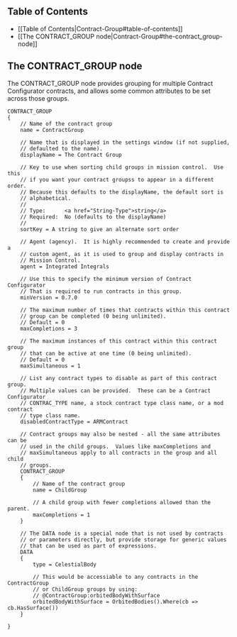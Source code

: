 ## Table of Contents

* [[Table of Contents|Contract-Group#table-of-contents]]
* [[The CONTRACT_GROUP node|Contract-Group#the-contract_group-node]]

## The CONTRACT_GROUP node

The CONTRACT_GROUP node provides grouping for multiple Contract Configurator contracts, and allows some common attributes to be set across those groups.

    CONTRACT_GROUP
    {
        // Name of the contract group
        name = ContractGroup

        // Name that is displayed in the settings window (if not supplied,
        // defaulted to the name).
        displayName = The Contract Group

        // Key to use when sorting child groups in mission control.  Use this
        // if you want your contract groupss to appear in a different order.
        // Because this defaults to the displayName, the default sort is
        // alphabetical.
        //
        // Type:      <a href="String-Type">string</a>
        // Required:  No (defaults to the displayName)
        //
        sortKey = A string to give an alternate sort order

        // Agent (agency).  It is highly recommended to create and provide a
        // custom agent, as it is used to group and display contracts in
        // Mission Control.
        agent = Integrated Integrals

        // Use this to specify the minimum version of Contract Configurator
        // That is required to run contracts in this group.
        minVersion = 0.7.0

        // The maximum number of times that contracts within this contract
        // group can be completed (0 being unlimited).
        // Default = 0
        maxCompletions = 3

        // The maximum instances of this contract within this contract group
        // that can be active at one time (0 being unlimited).
        // Default = 0
        maxSimultaneous = 1

        // List any contract types to disable as part of this contract group.
        // Multiple values can be provided.  These can be a Contract Configurator
        // CONTRAC_TYPE name, a stock contract type class name, or a mod contract
        // type class name.
        disabledContractType = ARMContract

        // Contract groups may also be nested - all the same attributes can be
        // used in the child groups.  Values like maxCompletions and
        // maxSimultaneous apply to all contracts in the group and all child
        // groups.
        CONTRACT_GROUP
        {
            // Name of the contract group
            name = ChildGroup

            // A child group with fewer completions allowed than the parent.
            maxCompletions = 1
        }

        // The DATA node is a special node that is not used by contracts
        // or parameters directly, but provide storage for generic values
        // that can be used as part of expressions.
        DATA
        {
            type = CelestialBody

            // This would be accessiable to any contracts in the ContractGroup
            // or ChildGroup groups by using:
            // @ContractGroup:orbitedBodyWithSurface
            orbitedBodyWithSurface = OrbitedBodies().Where(cb => cb.HasSurface())
        }

    }
